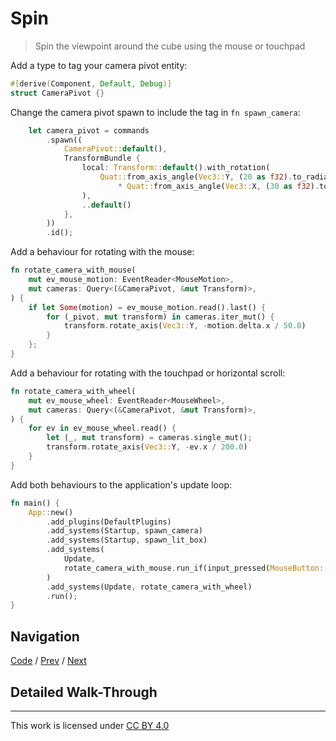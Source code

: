 # Spin

> Spin the viewpoint around the cube using the mouse or touchpad

Add a type to tag your camera pivot entity:

```rust
#[derive(Component, Default, Debug)]
struct CameraPivot {}
```

Change the camera pivot spawn to include the tag in `fn spawn_camera`:

```rust
    let camera_pivot = commands
        .spawn((
            CameraPivot::default(),
            TransformBundle {
                local: Transform::default().with_rotation(
                    Quat::from_axis_angle(Vec3::Y, (20 as f32).to_radians())
                        * Quat::from_axis_angle(Vec3::X, (30 as f32).to_radians()),
                ),
                ..default()
            },
        ))
        .id();
```

Add a behaviour for rotating with the mouse:

```rust
fn rotate_camera_with_mouse(
    mut ev_mouse_motion: EventReader<MouseMotion>,
    mut cameras: Query<(&CameraPivot, &mut Transform)>,
) {
    if let Some(motion) = ev_mouse_motion.read().last() {
        for (_pivot, mut transform) in cameras.iter_mut() {
            transform.rotate_axis(Vec3::Y, -motion.delta.x / 50.0)
        }
    };
}
```

Add a behaviour for rotating with the touchpad or horizontal scroll:

```rust
fn rotate_camera_with_wheel(
    mut ev_mouse_wheel: EventReader<MouseWheel>,
    mut cameras: Query<(&CameraPivot, &mut Transform)>,
) {
    for ev in ev_mouse_wheel.read() {
        let (_, mut transform) = cameras.single_mut();
        transform.rotate_axis(Vec3::Y, -ev.x / 200.0)
    }
}
```

Add both behaviours to the application's update loop:

```rust
fn main() {
    App::new()
        .add_plugins(DefaultPlugins)
        .add_systems(Startup, spawn_camera)
        .add_systems(Startup, spawn_lit_box)
        .add_systems(
            Update,
            rotate_camera_with_mouse.run_if(input_pressed(MouseButton::Left)),
        )
        .add_systems(Update, rotate_camera_with_wheel)
        .run();
}
```

## Navigation

[Code](./3-spin) / [Prev](2-on-screen.md) / [Next](4-multiply.md)

## Detailed Walk-Through


---

This work is licensed under [CC BY 4.0](http://creativecommons.org/licenses/by/4.0)
